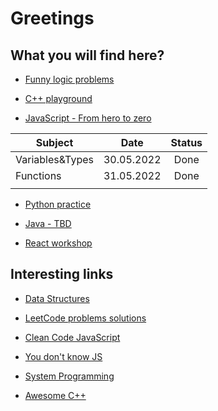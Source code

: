 # Greetings

## What you will find here?
* [Funny logic problems](https://github.com/apopovicius/pg/tree/master/funny_problems)

* [C++ playground](https://github.com/apopovicius/pg/tree/master/cpp/Playground)

* [JavaScript - From hero to zero](https://github.com/apopovicius/pg/tree/master/javascript)

| Subject         |    Date       | Status   |
| --------------- | :-----------: | :------: |
| Variables&Types | 30.05.2022    | Done     |
| Functions       | 31.05.2022    | Done     |
| |     |   |

* [Python practice](https://github.com/apopovicius/pg/tree/master/python)

* [Java - TBD](https://github.com/apopovicius/pg/tree/master/java)

* [React workshop](https://github.com/adaschevici/goodreads)

## Interesting links

* [Data Structures](https://github.com/apopovicius/Data_Structure_and_Algorithms_Library)

* [LeetCode problems solutions](https://github.com/apopovicius/LeetCode_problems_solution)

* [Clean Code JavaScript](https://github.com/apopovicius/clean-code-javascript)

* [You don't know JS](https://github.com/getify/You-Dont-Know-JS)

* [System Programming](https://github.com/angrave/SystemProgramming/wiki)

* [Awesome C++](https://github.com/fffaraz/awesome-cpp)
